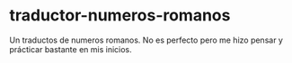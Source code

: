 # traductor-numeros-romanos
Un traductos de numeros romanos. No es perfecto pero me hizo pensar y prácticar bastante en mis inicios.

